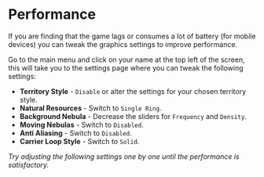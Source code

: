 # Performance

If you are finding that the game lags or consumes a lot of battery (for mobile devices) you can tweak the graphics settings to improve performance.

Go to the main menu and click on your name at the top left of the screen, this will take you to the settings page where you can tweak the following settings:

- **Territory Style** - `Disable` or alter the settings for your chosen territory style.
- **Natural Resources** - Switch to `Single Ring`.
- **Background Nebula** - Decrease the sliders for `Frequency` and `Density`.
- **Moving Nebulas** - Switch to `Disabled`.
- **Anti Aliasing** - Switch to `Disabled`.
- **Carrier Loop Style** - Switch to `Solid`.

*Try adjusting the following settings one by one until the performance is satisfactory.*
